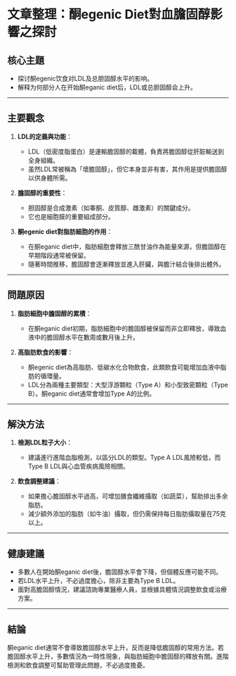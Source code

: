# 文章整理：酮egenic Diet對血膽固醇影響之探討

## 核心主題
- 探讨酮egenic饮食对LDL及总胆固醇水平的影响。
- 解释为何部分人在开始酮eganic diet后，LDL或总胆固醇会上升。

---

## 主要觀念
1. **LDL的定義與功能**：
   - LDL（低密度脂蛋白）是運輸膽固醇的載體，負責將膽固醇從肝脏輸送到全身組織。
   - 虽然LDL常被稱為「壞膽固醇」，但它本身並非有害，其作用是提供膽固醇以供身體所需。

2. **膽固醇的重要性**：
   - 胆固醇是合成激素（如睾酮、皮質醇、雌激素）的關鍵成分。
   - 它也是細胞膜的重要組成部分。

3. **酮egenic diet對脂肪細胞的作用**：
   - 在酮eganic diet中，脂肪細胞會釋放三酰甘油作為能量來源，但膽固醇在早期階段通常被保留。
   - 隨著時間推移，膽固醇會逐漸釋放並進入肝臟，與膽汁結合後排出體外。

---

## 問題原因
1. **脂肪細胞中膽固醇的累積**：
   - 在酮eganic diet初期，脂肪細胞中的膽固醇被保留而非立即釋放，導致血液中的膽固醇水平在數周或數月後上升。

2. **高脂肪飲食的影響**：
   - 酮egenic diet為高脂肪、低碳水化合物飲食，此類飲食可能增加血液中脂肪的循環量。
   - LDL分為兩種主要類型：大型浮游顆粒（Type A）和小型致密顆粒（Type B）。酮eganic diet通常會增加Type A的比例。

---

## 解決方法
1. **檢測LDL粒子大小**：
   - 建議進行進階血脂檢測，以區分LDL的類型。Type A LDL風險較低，而Type B LDL與心血管疾病風險相關。

2. **飲食調整建議**：
   - 如果擔心膽固醇水平過高，可增加膳食纖維攝取（如蔬菜），幫助排出多余脂肪。
   - 減少額外添加的脂肪（如牛油）攝取，但仍需保持每日脂肪攝取量在75克以上。

---

## 健康建議
- 多數人在開始酮eganic diet後，膽固醇水平會下降，但個體反應可能不同。
- 若LDL水平上升，不必過度擔心，除非主要為Type B LDL。
- 面對高膽固醇情況，建議諮詢專業醫療人員，並根據具體情況調整飲食或治療方案。

---

## 結論
酮eganic diet通常不會導致膽固醇水平上升，反而是降低膽固醇的常用方法。若膽固醇水平上升，多數情況為一時性現象，與脂肪細胞中膽固醇的釋放有關。進階檢測和飲食調整可幫助管理此問題，不必過度擔憂。